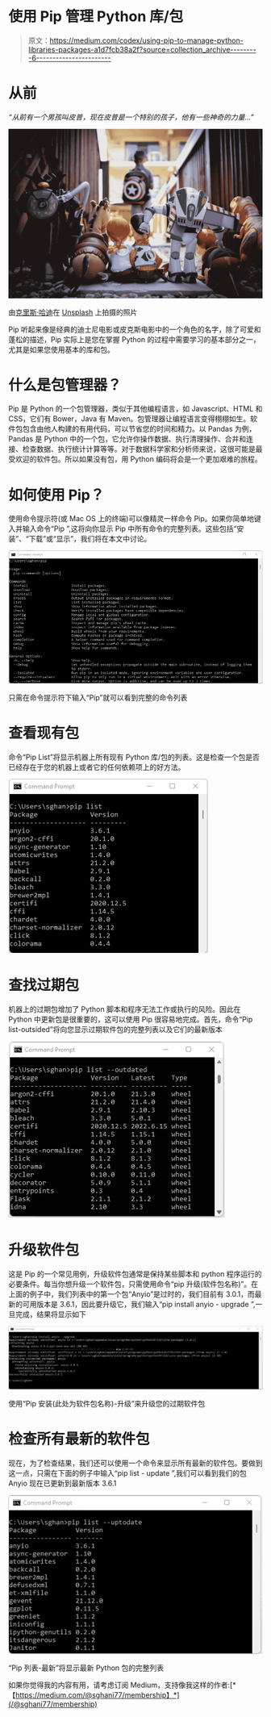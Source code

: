 # 使用 Pip 管理 Python 库/包

> 原文：<https://medium.com/codex/using-pip-to-manage-python-libraries-packages-a1d7fcb38a2f?source=collection_archive---------6----------------------->

# 从前

*“从前有一个男孩叫皮普，现在皮普是一个特别的孩子，他有一些神奇的力量…”*

![](img/45698d523e92d930d0a2aac6d86964d1.png)

由[克里斯·哈迪](https://unsplash.com/@chrishardyphotography?utm_source=medium&utm_medium=referral)在 [Unsplash](https://unsplash.com?utm_source=medium&utm_medium=referral) 上拍摄的照片

Pip 听起来像是经典的迪士尼电影或皮克斯电影中的一个角色的名字，除了可爱和蓬松的描述，Pip 实际上是您在掌握 Python 的过程中需要学习的基本部分之一，尤其是如果您使用基本的库和包。

# 什么是包管理器？

Pip 是 Python 的一个包管理器，类似于其他编程语言，如 Javascript、HTML 和 CSS，它们有 Bower，Java 有 Maven。包管理器让编程语言变得栩栩如生。软件包包含由他人构建的有用代码，可以节省您的时间和精力。以 Pandas 为例，Pandas 是 Python 中的一个包，它允许你操作数据、执行清理操作、合并和连接、检查数据、执行统计计算等等。对于数据科学家和分析师来说，这很可能是最受欢迎的软件包。所以如果没有包，用 Python 编码将会是一个更加艰难的旅程。

# 如何使用 Pip？

使用命令提示符(或 Mac OS 上的终端)可以像精灵一样命令 Pip。如果你简单地键入并输入命令“Pip ”,这将向你显示 Pip 中所有命令的完整列表。这些包括“安装”、“下载”或“显示”，我们将在本文中讨论。

![](img/2b7347fb14ac22931e17da23713d9a4f.png)

只需在命令提示符下输入“Pip”就可以看到完整的命令列表

# 查看现有包

命令“Pip List”将显示机器上所有现有 Python 库/包的列表。这是检查一个包是否已经存在于您的机器上或者它的任何依赖项上的好方法。

![](img/8834cb4f7f037a484d57b64e131e63f0.png)

# **查找过期包**

机器上的过期包增加了 Python 脚本和程序无法工作或执行的风险。因此在 Python 中更新包是很重要的，这可以使用 Pip 很容易地完成。首先，命令“Pip list-outsided”将向您显示过期软件包的完整列表以及它们的最新版本

![](img/f27ad4a8a80f14e122c85beefe6e5012.png)

# 升级软件包

这是 Pip 的一个常见用例，升级软件包通常是保持某些脚本和 python 程序运行的必要条件。每当你想升级一个软件包，只需使用命令“pip 升级(软件包名称)”。在上面的例子中，我们列表中的第一个包“Anyio”是过时的，我们目前有 3.0.1，而最新的可用版本是 3.6.1，因此要升级它，我们输入“pip install anyio - upgrade ”,一旦完成，结果将显示如下

![](img/b47fb21ead528fca0f35e65a21ae23a8.png)

使用“Pip 安装(此处为软件包名称)-升级”来升级您的过期软件包

# 检查所有最新的软件包

现在，为了检查结果，我们还可以使用一个命令来显示所有最新的软件包。要做到这一点，只需在下面的例子中输入“pip list - update ”,我们可以看到我们的包 Anyio 现在已更新到最新版本 3.6.1

![](img/23906a233eb672451a70e6f9958b0c6a.png)

“Pip 列表-最新”将显示最新 Python 包的完整列表

如果你觉得我的内容有用，请考虑订阅 Medium，支持像我这样的作者:[*【https://medium.com/@sghani77/membership】*](/@sghani77/membership)